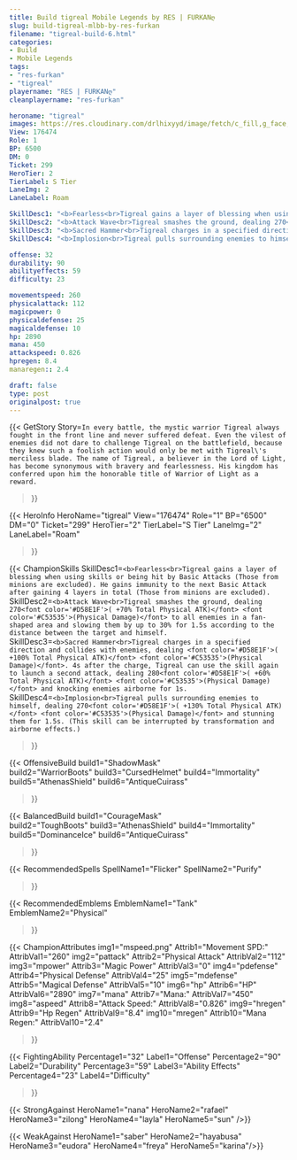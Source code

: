 ```yaml
---
title: Build tigreal Mobile Legends by RES | FURKANღ
slug: build-tigreal-mlbb-by-res-furkan
filename: "tigreal-build-6.html"
categories: 
- Build 
- Mobile Legends
tags: 
- "res-furkan"
- "tigreal"
playername: "RES | FURKANღ"
cleanplayername: "res-furkan"

heroname: "tigreal"
images: https://res.cloudinary.com/drlhixyyd/image/fetch/c_fill,g_face,f_auto/https://cdn2-build.mobagenie.my.id/p/images/banner/full/tigreal.jpg
View: 176474 
Role: 1 
BP: 6500
DM: 0 
Ticket: 299 
HeroTier: 2 
TierLabel: S Tier 
LaneImg: 2
LaneLabel: Roam 

SkillDesc1: "<b>Fearless<br>Tigreal gains a layer of blessing when using skills or being hit by Basic Attacks (Those from minions are excluded). He gains immunity to the next Basic Attack after gaining 4 layers in total (Those from minions are excluded)."   
SkillDesc2: "<b>Attack Wave<br>Tigreal smashes the ground, dealing 270<font color='#D58E1F'>( +70% Total Physical ATK)</font> <font color='#C53535'>(Physical Damage)</font> to all enemies in a fan-shaped area and slowing them by up to 30% for 1.5s according to the distance between the target and himself."   
SkillDesc3: "<b>Sacred Hammer<br>Tigreal charges in a specified direction and collides with enemies, dealing <font color='#D58E1F'>( +100% Total Physical ATK)</font> <font color='#C53535'>(Physical Damage)</font>. 4s after the charge, Tigreal can use the skill again to launch a second attack, dealing 280<font color='#D58E1F'>( +60% Total Physical ATK)</font> <font color='#C53535'>(Physical Damage)</font> and knocking enemies airborne for 1s."   
SkillDesc4: "<b>Implosion<br>Tigreal pulls surrounding enemies to himself, dealing 270<font color='#D58E1F'>( +130% Total Physical ATK)</font> <font color='#C53535'>(Physical Damage)</font> and stunning them for 1.5s. (This skill can be interrupted by transformation and airborne effects.)"  

offense: 32 
durability: 90 
abilityeffects: 59 
difficulty: 23 

movementspeed: 260
physicalattack: 112
magicpower: 0
physicaldefense: 25
magicaldefense: 10
hp: 2890
mana: 450
attackspeed: 0.826
hpregen: 8.4
manaregen:: 2.4

draft: false
type: post
originalpost: true
---
```



{{< GetStory 
Story=` In every battle, the mystic warrior Tigreal always fought in the front line and never suffered defeat. Even the vilest of enemies did not dare to challenge Tigreal on the battlefield, because they knew such a foolish action would only be met with Tigreal\'s merciless blade. The name of Tigreal, a believer in the Lord of Light, has become synonymous with bravery and fearlessness. His kingdom has conferred upon him the honorable title of Warrior of Light as a reward. ` 
>}}

{{< HeroInfo 
HeroName="tigreal" 
View="176474" 
Role="1" 
BP="6500" 
DM="0" 
Ticket="299" 
HeroTier="2" 
TierLabel="S Tier" 
LaneImg="2" 
LaneLabel="Roam" 
>}}
 
{{< ChampionSkills 
SkillDesc1=`<b>Fearless<br>Tigreal gains a layer of blessing when using skills or being hit by Basic Attacks (Those from minions are excluded). He gains immunity to the next Basic Attack after gaining 4 layers in total (Those from minions are excluded).`   
SkillDesc2=`<b>Attack Wave<br>Tigreal smashes the ground, dealing 270<font color='#D58E1F'>( +70% Total Physical ATK)</font> <font color='#C53535'>(Physical Damage)</font> to all enemies in a fan-shaped area and slowing them by up to 30% for 1.5s according to the distance between the target and himself.`   
SkillDesc3=`<b>Sacred Hammer<br>Tigreal charges in a specified direction and collides with enemies, dealing <font color='#D58E1F'>( +100% Total Physical ATK)</font> <font color='#C53535'>(Physical Damage)</font>. 4s after the charge, Tigreal can use the skill again to launch a second attack, dealing 280<font color='#D58E1F'>( +60% Total Physical ATK)</font> <font color='#C53535'>(Physical Damage)</font> and knocking enemies airborne for 1s.`   
SkillDesc4=`<b>Implosion<br>Tigreal pulls surrounding enemies to himself, dealing 270<font color='#D58E1F'>( +130% Total Physical ATK)</font> <font color='#C53535'>(Physical Damage)</font> and stunning them for 1.5s. (This skill can be interrupted by transformation and airborne effects.)`   
>}}

{{< OffensiveBuild 
build1="ShadowMask"  
build2="WarriorBoots" 
build3="CursedHelmet" 
build4="Immortality" 
build5="AthenasShield" 
build6="AntiqueCuirass" 
>}} 

{{< BalancedBuild 
build1="CourageMask"  
build2="ToughBoots" 
build3="AthenasShield" 
build4="Immortality" 
build5="DominanceIce" 
build6="AntiqueCuirass" 
>}}


{{< RecommendedSpells 
SpellName1="Flicker" 
SpellName2="Purify" 
>}}  

{{< RecommendedEmblems 
EmblemName1="Tank" 
EmblemName2="Physical" 
>}}   


{{< ChampionAttributes
img1="mspeed.png" Attrib1="Movement SPD:" AttribVal1="260"
img2="pattack" Attrib2="Physical Attack" AttribVal2="112"
img3="mpower" Attrib3="Magic Power" AttribVal3="0"
img4="pdefense" Attrib4="Physical Defense" AttribVal4="25"
img5="mdefense" Attrib5="Magical Defense" AttribVal5="10"
img6="hp" Attrib6="HP" AttribVal6="2890"
img7="mana" Attrib7="Mana:" AttribVal7="450"
img8="aspeed" Attrib8="Attack Speed:" AttribVal8="0.826"
img9="hregen" Attrib9="Hp Regen" AttribVal9="8.4"
img10="mregen" Attrib10="Mana Regen:" AttribVal10="2.4"
>}}


{{< FightingAbility
Percentage1="32" Label1="Offense"
Percentage2="90" Label2="Durability"
Percentage3="59" Label3="Ability Effects"
Percentage4="23" Label4="Difficulty"
 >}}

{{< StrongAgainst 
HeroName1="nana"
HeroName2="rafael"
HeroName3="zilong"
HeroName4="layla"
HeroName5="sun"
/>}}

{{< WeakAgainst
HeroName1="saber"
HeroName2="hayabusa"
HeroName3="eudora"
HeroName4="freya"
HeroName5="karina"/>}}
